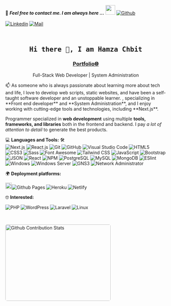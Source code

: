 <!--

## Complete list of github markdown emoji markup
https://gist.github.com/rxaviers/7360908

## technologies Icons 
https://simpleicons.org/

-->
📝 ***Feel free to contact me. I am always here ...*** <img src="https://media.giphy.com/media/WUlplcMpOCEmTGBtBW/giphy.gif" width="30">  [![Github](https://img.shields.io/github/followers/HamzaChbit
)](https://github.com/HamzaChbit)
<br>
<br>
[![Linkedin](https://img.shields.io/badge/LinkedIn-Hamza%20Chbit-blue?logo=Linkedin&logoColor=blue&labelColor=black)](https://www.linkedin.com/in/hamzachbit/)
[![Mail](https://img.shields.io/badge/Gmail-hamzachbit%40gmail.com-red?logo=gmail&logoColor=white&labelColor=black)](mailto:hamzachbit@gmail.com)

<br>


<h2 align='center'><samp><strong>Hi there 👋, I am Hamza Chbit</strong></samp></h2>
<h3 align='center'><strong><a href="https://hamzachbit.vercel.app/" target="_blank">Portfolio🌐</a></strong></h3>
<p align='center'> Full-Stack Web Developer | System Administration</p>

<p align='left'> 📫  As someone who is always passionate about learning more about tech and life, I love to develop web scripts, static websites, and have been a self-taught software developer and an unstoppable learner. , specializing in **Front end developer** and **System Administration**, and I enjoy working with cutting-edge tools and technologies, including **Next.js**.</p>

Programmer specialized in **web development** using multiple **tools, frameworks, and libraries** both in the frontend and backend. I pay *a lot of attention to detail* to generate the best products.

💻 **Languages and Tools:** 🛠️<br>
![Next.js](https://img.shields.io/badge/-Next.js-000000?style=flat&logo=next.js&logoColor=ffffff&labelColor=000000)
![React.js](https://img.shields.io/badge/-React.js-000000?style=flat&logo=react&logoColor=61DAFB&labelColor=000000)
![Git](https://img.shields.io/badge/-Git-000000?style=flat&logo=git&logoColor=F05032&labelColor=ffffff)
![GitHub](https://img.shields.io/badge/-GitHub-000000?style=flat&logo=github&logoColor=000000&labelColor=ffffff)
![Visual Studio Code](https://img.shields.io/badge/-VSCode-000000?style=flat&logo=visual-studio-code&labelColor=007ACC)
![HTML5](https://img.shields.io/badge/-HTML5-000000?style=flat&logo=html5&logoColor=ffffff&labelColor=E34F26)
![CSS3](https://img.shields.io/badge/-CSS3-000000?style=flat&logo=css3&logoColor=ffffff&labelColor=1572B6) 
![Sass](https://img.shields.io/badge/-Sass-000000?style=flat&logo=sass&logoColor=ffffff&labelColor=%23CC6699)
![Font Awesome](https://img.shields.io/badge/-font%20awesome-000000?style=flat&logo=font-awesome&logoColor=339AF0&labelColor=ffffff)
![Tailwind CSS](https://img.shields.io/badge/-Tailwind%20CSS-000000?style=flat&logo=tailwindcss&logoColor=ffffff&labelColor=38B2AC)
![JavaScript](https://img.shields.io/badge/-JavaScript-000000?style=flat&logo=javascript)
![Bootstrap](https://img.shields.io/badge/-Bootstrap-000000?style=flat&logo=bootstrap&logoColor=ffffff&labelColor=563D7C)
![JSON](https://img.shields.io/badge/-JSON-000000?style=flat&logo=JSON&logoColor=000000&labelColor=ffffff)
![React](https://img.shields.io/badge/-React-000000?style=flat&logo=react)
![NPM](https://img.shields.io/badge/-npm-000000?style=flat&logo=npm&labelColor=ffffff)
![PostgreSQL](https://img.shields.io/badge/-PostgreSQL-000000?style=flat&logo=postgresql&logoColor=ffffff&labelColor=336791)
![MySQL](https://img.shields.io/badge/-MySQL-000000?style=flat&logo=mysql&labelColor=ffffff)
![MongoDB](https://img.shields.io/badge/-MongoDB-000000?style=flat&logo=mongodb&labelColor=ffffff)
![ESlint](https://img.shields.io/badge/-ESlint-000000?style=flat&logo=ESlint&labelColor=4B32C3)
![Windows](https://img.shields.io/badge/-Windows-000000?style=flat&logo=windows&logoColor=ffffff&labelColor=0078D6) 
![Windows Server](https://img.shields.io/badge/-Windows%20Server-000000?style=flat&logo=windows&logoColor=ffffff&labelColor=0078D6)
![GNS3](https://img.shields.io/badge/-GNS3-000000?style=flat&logo=gns3&logoColor=ffffff&labelColor=000000) 
![Network Administrator](https://img.shields.io/badge/-Network%20Administrator-000000?style=flat&logo=network&logoColor=ffffff&labelColor=000000)





🌍 **Deployment platforms:**<br>

<img alt="Github Pages" width="20px" height="20px" src="https://techcrunch.com/wp-content/uploads/2010/07/github-logo.png" />![Github Pages](https://img.shields.io/badge/-Github%20Pages-000000?style=flat&logo=github-pages) ![Heroku](https://img.shields.io/badge/-Heroku-000000?style=flat&logo=heroku&labelColor=430098) ![Netlify](https://img.shields.io/badge/-Netlify-000000?style=flat&logo=netlify&labelColor=000000) 





🤓 **Interested:** <br>


![PHP](https://img.shields.io/badge/-PHP-000000?style=flat&logo=PHP&logoColor=5466b8&labelColor=ffffff)
![WordPress](https://img.shields.io/badge/-WordPress-000000?style=flat&logo=wordpress&labelColor=21759B)
![Laravel](https://img.shields.io/badge/-Laravel-000000?style=flat&logo=laravel&logoColor=ffffff&labelColor=FF2D20)
![Linux](https://img.shields.io/badge/-Linux-000000?style=flat&logo=linux&logoColor=ffffff&labelColor=000000) 




</br>
<p style="display: flex; justify-contect: space-between;">
<img style="border-radius: 5px; margin-bottom: 5px" alt="Github Contribution Stats" width="330px" height="240px" src="https://github-contribution-stats.vercel.app/api/?username=HamzaChbit" />

</p>
